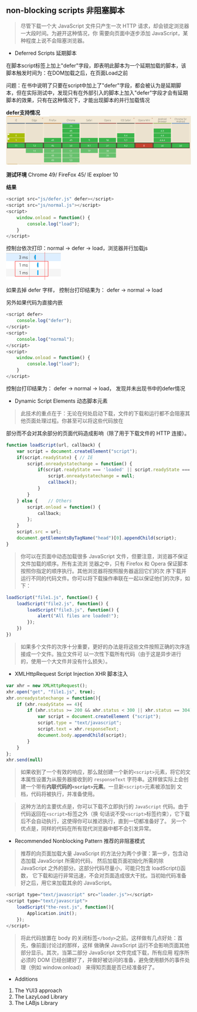 ## non-blocking scripts 非阻塞脚本

>尽管下载一个大 JavaScript 文件只产生一次 HTTP 请求，却会锁定浏览器一大段时间。为避开这种情况，你
需要向页面中逐步添加 JavaScript，某种程度上说不会阻塞浏览器。

+ Deferred Scripts 延期脚本

在脚本script标签上加上"defer"字段，即表明此脚本为一个延期加载的脚本，该脚本触发时间为：在DOM加载之后，在页面Load之前

问题：在书中说明了只要在script中加上了"defer"字段，都会被认为是延期脚本，但在实际测试中，发现只有在外部引入的脚本上加入"defer"字段才会有延期脚本的效果，只有在这种情况下，才能出现脚本的并行加载情况

**defer支持情况**
![canIuse_defer](./screensnap/canIuse.png)

**测试环境**
Chrome 49/ FireFox 45/ IE exploer 10

**结果**
```javascript
<script src="js/defer.js" defer></script>
<script src="js/normal.js"></script>
<script>
	window.onload = function() {
		console.log("load");
	}
</script>
```

控制台依次打印：normal -> defer -> load，浏览器并行加载js
![callback](./screensnap/load.png)

如果去掉 defer 字样， 控制台打印结果为： defer -> normal -> load

另外如果代码为直接内嵌
```javascript
<script defer>
	console.log("defer");
</script>
<script>
	console.log("normal");
</script>
<script>
	window.onload = function() {
		console.log("load");
	}
</script>
```

控制台打印结果为： defer -> normal -> load， 发现并未出现书中的defer情况

+ Dynamic Script Elements 动态脚本元素

>此技术的重点在于：无论在何处启动下载，文件的下载和运行都不会阻塞其他页面处理过程。你甚至可以将这些代码放在
<head>部分而不会对其余部分的页面代码造成影响（除了用于下载文件的 HTTP 连接）。

```javascript
function loadScript(url, callback) {
	var script = document.createElement("script");
	if(script.readyState) { // IE
		script.onreadystatechange = function() {
			if(script.readyState === 'loaded' || script.readyState === 'complete') {
				script.onreadystatechange = null;
				callback();
			}
		}
	} else {	// Others
		script.onload = function() {
			callback;
		};
	}
	script.src = url;
	document.getElementsByTagName("head")[0].appendChild(script);
}
```
>你可以在页面中动态加载很多 JavaScript 文件，但要注意，浏览器不保证文件加载的顺序。所有主流浏
览器之中，只有 Firefox 和 Opera 保证脚本按照你指定的顺序执行。其他浏览器将按照服务器返回它们的次
序下载并运行不同的代码文件。你可以将下载操作串联在一起以保证他们的次序，如下：

```javascript
loadScript("file1.js", function() {
	loadScript("file2.js", function() {
		loadScript("file3.js", function() {
			alert("All files are loaded!");
		});
	})
})
```
>如果多个文件的次序十分重要，更好的办法是将这些文件按照正确的次序连接成一个文件。独立文件可
以一次性下载所有代码（由于这是异步进行的，使用一个大文件并没有什么损失）。

+ XMLHttpRequest Script Injection XHR 脚本注入

```javascript
var xhr = new XMLHttpRequest();
xhr.open("get", "file1.js", true);
xhr.onreadystatechange = function(){
	if (xhr.readyState == 4){
		if (xhr.status >= 200 && xhr.status < 300 || xhr.status == 304) {
			var script = document.createElement ("script");
			script.type = "text/javascript";
			script.text = xhr.responseText;
			document.body.appendChild(script);
		}
	}
};
xhr.send(null)
```
> 如果收到了一个有效的响应，那么就创建一个新的`<script>`元素，将它的文本属性设置为从服务器接收到的
`responseText` 字符串。这样做实际上会创建一个带有**内联代码的`<script>`元素**。一旦新`<script>`元素被添加到
文档，代码将被执行，并准备使用。

> 这种方法的主要优点是，你可以下载不立即执行的 `JavaScript` 代码。由于代码返回在`<script>`标签之外（换
句话说不受`<script>`标签约束），它下载后不会自动执行，这使得你可以推迟执行，直到一切都准备好了。
另一个优点是，同样的代码在所有现代浏览器中都不会引发异常。

+ Recommended Nonblocking Pattern 推荐的非阻塞模式

> 推荐的向页面加载大量 JavaScript 的方法分为两个步骤：第一步，包含动态加载 JavaScript 所需的代码，
然后加载页面初始化所需的除 JavaScript 之外的部分。这部分代码尽量小，可能只包含 loadScript()函数，
它下载和运行非常迅速，不会对页面造成很大干扰。当初始代码准备好之后，用它来加载其余的 JavaScript。

```javascript
<script type="text/javascript" src="loader.js"></script>
<script type="text/javascript">
	loadScript("the-rest.js", function(){
		Application.init();
	});
</script>
```
> 将此代码放置在 body 的关闭标签`</body>`之前。这样做有几点好处：首先，像前面讨论过的那样，这样
做确保 JavaScript 运行不会影响页面其他部分显示。其次，当第二部分 JavaScript 文件完成下载，所有应用
程序所必须的 DOM 已经创建好了，并做好被访问的准备，避免使用额外的事件处理（例如 window.onload）
来得知页面是否已经准备好了。

+ Additions
1. The YUI3 approach
2. The LazyLoad Library
3. The LABjs Library



